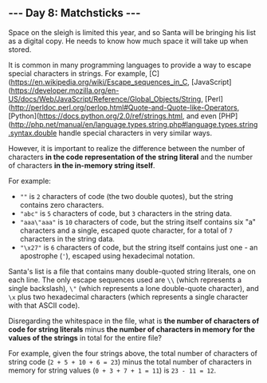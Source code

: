 ## --- Day 8: Matchsticks ---
Space on the sleigh is limited this year, and so Santa will be bringing his list as a digital copy. He needs to know how much space it will take up when stored.
 
It is common in many programming languages to provide a way to escape special characters in strings. For example, [C](https://en.wikipedia.org/wiki/Escape_sequences_in_C, [JavaScript](https://developer.mozilla.org/en-US/docs/Web/JavaScript/Reference/Global_Objects/String, [Perl](http://perldoc.perl.org/perlop.html#Quote-and-Quote-like-Operators, [Python](https://docs.python.org/2.0/ref/strings.html, and even [PHP](http://php.net/manual/en/language.types.string.php#language.types.string.syntax.double handle special characters in very similar ways.
 
However, it is important to realize the difference between the number of characters **in the code representation of the string literal** and the number of characters **in the in-memory string itself**.
 
For example:
 
- `""` is `2` characters of code (the two double quotes), but the string contains zero characters.
- `"abc"` is `5` characters of code, but `3` characters in the string data.
- `"aaa\"aaa"` is `10` characters of code, but the string itself contains six "a" characters and a single, escaped quote character, for a total of `7` characters in the string data.
- `"\x27"` is `6` characters of code, but the string itself contains just one - an apostrophe (`'`), escaped using hexadecimal notation.
 
Santa's list is a file that contains many double-quoted string literals, one on each line. The only escape sequences used are `\\` (which represents a single backslash), `\"` (which represents a lone double-quote character), and `\x` plus two hexadecimal characters (which represents a single character with that ASCII code).
 
Disregarding the whitespace in the file, what is **the number of characters of code for string literals** minus **the number of characters in memory for the values of the strings** in total for the entire file?
 
For example, given the four strings above, the total number of characters of string code (`2 + 5 + 10 + 6 = 23`) minus the total number of characters in memory for string values (`0 + 3 + 7 + 1 = 11`) is `23 - 11 = 12`.
 